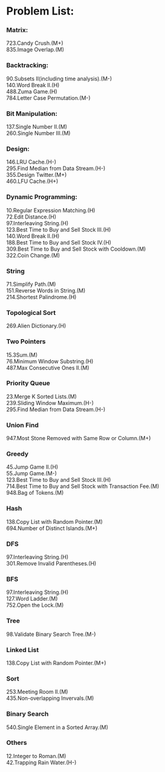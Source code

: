  # Problem List:  
  
### Matrix:  
723.Candy Crush.(M+)  
835.Image Overlap.(M)

### Backtracking:  
90.Subsets II(including time analysis).(M-)  
140.Word Break II.(H)  
488.Zuma Game.(H)  
784.Letter Case Permutation.(M-)

### Bit Manipulation:
137.Single Number II.(M)  
260.Single Number III.(M)  

### Design:
146.LRU Cache.(H-)   
295.Find Median from Data Stream.(H-)   
355.Design Twitter.(M+)  
460.LFU Cache.(H+)

### Dynamic Programming:
10.Regular Expression Matching.(H)  
72.Edit Distance.(H)  
97.Interleaving String.(H)  
123.Best Time to Buy and Sell Stock III.(H)  
140.Word Break II.(H)  
188.Best Time to Buy and Sell Stock IV.(H)  
309.Best Time to Buy and Sell Stock with Cooldown.(M)  
322.Coin Change.(M)  

### String
71.Simplify Path.(M)  
151.Reverse Words in String.(M)  
214.Shortest Palindrome.(H)

### Topological Sort
269.Alien Dictionary.(H)  

### Two Pointers
15.3Sum.(M)  
76.Minimum Window Substring.(H)  
487.Max Consecutive Ones II.(M)  

### Priority Queue
23.Merge K Sorted Lists.(M)  
239.Sliding Window Maximum.(H-)    
295.Find Median from Data Stream.(H-)  

### Union Find
947.Most Stone Removed with Same Row or Column.(M+)  

### Greedy
45.Jump Game II.(H)  
55.Jump Game.(M-)  
123.Best Time to Buy and Sell Stock III.(H)  
714.Best Time to Buy and Sell Stock with Transaction Fee.(M)  
948.Bag of Tokens.(M)  

### Hash
138.Copy List with Random Pointer.(M)  
694.Number of Distinct Islands.(M+)  

### DFS
97.Interleaving String.(H)  
301.Remove Invalid Parentheses.(H)  

### BFS
97.Interleaving String.(H)  
127.Word Ladder.(M)  
752.Open the Lock.(M)  

### Tree
98.Validate Binary Search Tree.(M-) 

### Linked List
138.Copy List with Random Pointer.(M+)  

### Sort
253.Meeting Room II.(M)  
435.Non-overlapping Invervals.(M)  

### Binary Search
540.Single Element in a Sorted Array.(M)  

### Others
12.Integer to Roman.(M)  
42.Trapping Rain Water.(H-)


  

   




